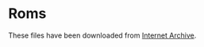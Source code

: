 # Roms

These files have been downloaded from [Internet Archive](https://archive.org/details/Chip-8RomsThatAreInThePublicDomain).
